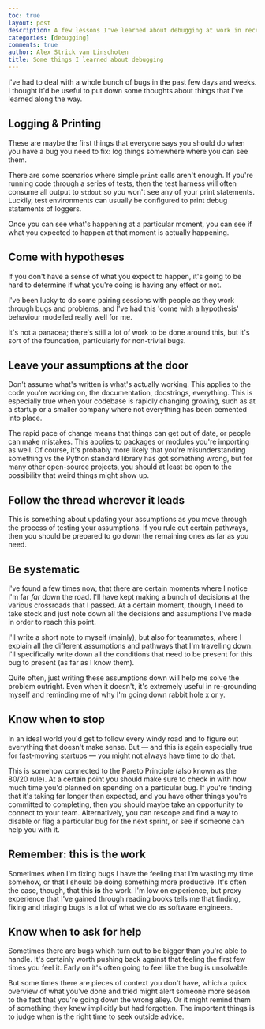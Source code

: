 ```yaml
---
toc: true
layout: post
description: A few lessons I've learned about debugging at work in recent weeks
categories: [debugging]
comments: true
author: Alex Strick van Linschoten
title: Some things I learned about debugging
---
```

I've had to deal with a whole bunch of bugs in the past few days and weeks. I thought it'd be useful to put down some thoughts about things that I've learned along the way.

## Logging & Printing

These are maybe the first things that everyone says you should do when you have a bug you need to fix: log things somewhere where you can see them.

There are some scenarios where simple `print` calls aren't enough. If you're running code through a series of tests, then the test harness will often consume all output to `stdout` so you won't see any of your print statements. Luckily, test environments can usually be configured to print debug statements of loggers.

Once you can see what's happening at a particular moment, you can see if what you expected to happen at that moment is actually happening.

## Come with hypotheses

If you don't have a sense of what you expect to happen, it's going to be hard to determine if what you're doing is having any effect or not.

I've been lucky to do some pairing sessions with people as they work through bugs and problems, and I've had this 'come with a hypothesis' behaviour modelled really well for me.

It's not a panacea; there's still a lot of work to be done around this, but it's sort of the foundation, particularly for non-trivial bugs.

## Leave your assumptions at the door

Don't assume what's written is what's actually working. This applies to the code you're working on, the documentation, docstrings, everything. This is especially true when your codebase is rapidly changing growing, such as at a startup or a smaller company where not everything has been cemented into place.

The rapid pace of change means that things can get out of date, or people can make mistakes. This applies to packages or modules you're importing as well. Of course, it's probably more likely that you're misunderstanding something vs the Python standard library has got something wrong, but for many other open-source projects, you should at least be open to the possibility that weird things might show up.

## Follow the thread wherever it leads

This is something about updating your assumptions as you move through the process of testing your assumptions. If you rule out certain pathways, then you should be prepared to go down the remaining ones as far as you need.

## Be systematic

I've found a few times now, that there are certain moments where I notice I'm far *far* down the road. I'll have kept making a bunch of decisions at the various crossroads that I passed. At a certain moment, though, I need to take stock and just note down all the decisions and assumptions I've made in order to reach this point.

I'll write a short note to myself (mainly), but also for teammates, where I explain all the different assumptions and pathways that I'm travelling down. I'll specifically write down all the conditions that need to be present for this bug to present (as far as I know them).

Quite often, just writing these assumptions down will help me solve the problem outright. Even when it doesn't, it's extremely useful in re-grounding myself and reminding me of why I'm going down rabbit hole x or y.

## Know when to stop

In an ideal world you'd get to follow every windy road and to figure out everything that doesn't make sense. But — and this is again especially true for fast-moving startups — you might not always have time to do that.

This is somehow connected to the Pareto Principle (also known as the 80/20 rule). At a certain point you should make sure to check in with how much time you'd planned on spending on a particular bug. If you're finding that it's taking far longer than expected, and you have other things you're committed to completing, then you should maybe take an opportunity to connect to your team. Alternatively, you can rescope and find a way to disable or flag a particular bug for the next sprint, or see if someone can help you with it.

## Remember: this is the work

Sometimes when I'm fixing bugs I have the feeling that I'm wasting my time somehow, or that I should be doing something more productive. It's often the case, though, that this **is** the work. I'm low on experience, but proxy experience that I've gained through reading books tells me that finding, fixing and triaging bugs is a lot of what we do as software engineers.

## Know when to ask for help

Sometimes there are bugs which turn out to be bigger than you're able to handle. It's certainly worth pushing back against that feeling the first few times you feel it. Early on it's often going to feel like the bug is unsolvable.

But some times there are pieces of context you don't have, which a quick overview of what you've done and tried might alert someone more season to the fact that you're going down the wrong alley. Or it might remind them of something they knew implicitly but had forgotten. The important things is to judge when is the right time to seek outside advice.